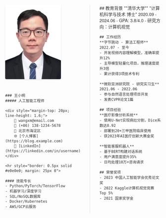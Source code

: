 <div style="display: flex; font-family: 'Helvetica Neue', Helvetica, Arial, sans-serif; color: #333; max-width: 800px; margin: 20px auto;">

<!-- 左侧个人信息栏 -->
<div style="flex: 1; padding-right: 30px; border-right: 1px solid #e0e0e0;">
    <img src="avatar.jpg" alt="个人照片" style="width: 180px; height: 240px; border-radius: 4px; margin-bottom: 25px; box-shadow: 0 2px 4px rgba(0,0,0,0.1)">

    ### 王小明
    ##### 人工智能工程师
    
    <div style="margin-top: 20px; line-height: 1.6;">
        📧 wangxm@email.com  
        📱 (+86) 138-1234-5678  
        📍 北京市海淀区  
        🌐 [个人博客](https://blog.example.com)  
        💼 [LinkedIn](https://linkedin.com/in/username)
    </div>

    <hr style="border: 0.5px solid #e0e0e0; margin: 25px 0">

    #### 技能专长
    - Python/PyTorch/TensorFlow
    - 机器学习/深度学习
    - SQL/NoSQL数据库
    - Docker/Kubernetes
    - AWS/GCP云服务
</div>

<!-- 右侧详细信息栏 -->
<div style="flex: 2; padding-left: 30px;">
    ## 教育背景
    **清华大学**  
    *计算机科学与技术 博士*  
    2020.09 - 2024.06  
    - GPA: 3.8/4.0
    - 研究方向：计算机视觉

    ## 工作经历
    **字节跳动 - 算法工程师**  
    2022.07 - 至今  
    - 开发视频内容理解模型，准确率提升12%
    - 主导模型轻量化项目，推理速度提升3倍
    - 累计获得3项技术专利

    **微软亚洲研究院 - 研究实习生**  
    2021.06 - 2022.06  
    - 参与自然语言处理项目开发
    - 发表CVPR论文1篇

    ## 项目经验
    **医疗影像分析系统**  
    - 使用U-Net实现病灶分割，Dice系数达0.92
    - 部署到20+三甲医院临床使用
    - 获2023年AI医疗创新大赛金奖

    **智能客服机器人**  
    - 基于BERT构建对话系统
    - 用户满意度提升35%
    - 日均处理10万+咨询请求

    ## 荣誉奖项
    - 2023 中国人工智能学会优秀论文奖
    - 2022 Kaggle计算机视觉竞赛 Top 5%
    - 2021 国家奖学金
</div>

</div>

<style>
    @media print {
        div { 
            max-width: 100% !important;
            box-shadow: none !important;
        }
        img {
            filter: grayscale(100%);
        }
    }
</style>
